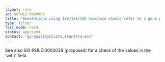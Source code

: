 ```yaml
---
layout: rule
id: GORULE:0000063
title: "Annotations using ISS/ISA/ISO evidence should refer to a gene product (in the 'with' column)" 
type: filter
fail_mode: hard
status: approved
contact: "go-quality@lists.stanford.edu"
---
```


See also GO-RULE:0000038 (proposed) for a check of the values in the 'with' field. 
